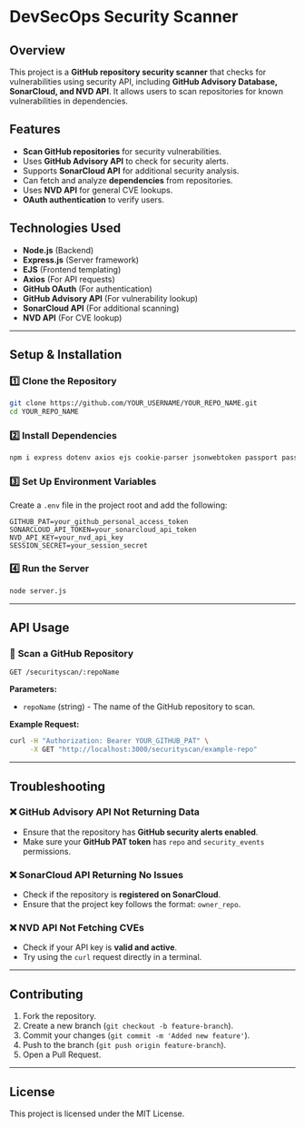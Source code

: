 # DevSecOps Security Scanner

## Overview
This project is a **GitHub repository security scanner** that checks for vulnerabilities using  security API, including **GitHub Advisory Database, SonarCloud, and NVD API**. It allows users to scan repositories for known vulnerabilities in dependencies.

## Features
- **Scan GitHub repositories** for security vulnerabilities.
- Uses **GitHub Advisory API** to check for security alerts.
- Supports **SonarCloud API** for additional security analysis.
- Can fetch and analyze **dependencies** from repositories.
- Uses **NVD API** for general CVE lookups.
- **OAuth authentication** to verify users.

## Technologies Used
- **Node.js** (Backend)
- **Express.js** (Server framework)
- **EJS** (Frontend templating)
- **Axios** (For API requests)
- **GitHub OAuth** (For authentication)
- **GitHub Advisory API** (For vulnerability lookup)
- **SonarCloud API** (For additional scanning)
- **NVD API** (For CVE lookup)

---

## Setup & Installation

### 1️⃣ Clone the Repository
```bash
git clone https://github.com/YOUR_USERNAME/YOUR_REPO_NAME.git
cd YOUR_REPO_NAME
```

### 2️⃣ Install Dependencies
```bash
npm i express dotenv axios ejs cookie-parser jsonwebtoken passport passport-github

```

### 3️⃣ Set Up Environment Variables
Create a `.env` file in the project root and add the following:
```env
GITHUB_PAT=your_github_personal_access_token
SONARCLOUD_API_TOKEN=your_sonarcloud_api_token
NVD_API_KEY=your_nvd_api_key
SESSION_SECRET=your_session_secret
```

### 4️⃣ Run the Server
```bash
node server.js
```

---

## API Usage

### 🔹 **Scan a GitHub Repository**
```http
GET /securityscan/:repoName
```
**Parameters:**
- `repoName` (string) - The name of the GitHub repository to scan.

**Example Request:**
```bash
curl -H "Authorization: Bearer YOUR_GITHUB_PAT" \
     -X GET "http://localhost:3000/securityscan/example-repo"
```

---

## Troubleshooting

### ❌ GitHub Advisory API Not Returning Data
- Ensure that the repository has **GitHub security alerts enabled**.
- Make sure your **GitHub PAT token** has `repo` and `security_events` permissions.

### ❌ SonarCloud API Returning No Issues
- Check if the repository is **registered on SonarCloud**.
- Ensure that the project key follows the format: `owner_repo`.

### ❌ NVD API Not Fetching CVEs
- Check if your API key is **valid and active**.
- Try using the `curl` request directly in a terminal.

---

## Contributing
1. Fork the repository.
2. Create a new branch (`git checkout -b feature-branch`).
3. Commit your changes (`git commit -m 'Added new feature'`).
4. Push to the branch (`git push origin feature-branch`).
5. Open a Pull Request.

---

## License
This project is licensed under the MIT License.



